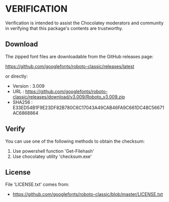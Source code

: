 # VERIFICATION
Verification is intended to assist the Chocolatey moderators and community in verifying that this package's contents are trustworthy.

## Download
The zipped font files are downloadable from the GitHub releases page:

https://github.com/googlefonts/roboto-classic/releases/latest

or directly:

- Version : 3.009
- URL     : https://github.com/googlefonts/roboto-classic/releases/download/v3.009/Roboto_v3.009.zip
- SHA256  : E33ED54B1F9E23DF82B780C6C17043A49CAB46FA9C661DC48C56671AC6868864

## Verify
You can use one of the following methods to obtain the checksum:
1. Use powershell function 'Get-Filehash'
2. Use chocolatey utility 'checksum.exe'


## License
File 'LICENSE.txt' comes from:

- https://github.com/googlefonts/roboto-classic/blob/master/LICENSE.txt

